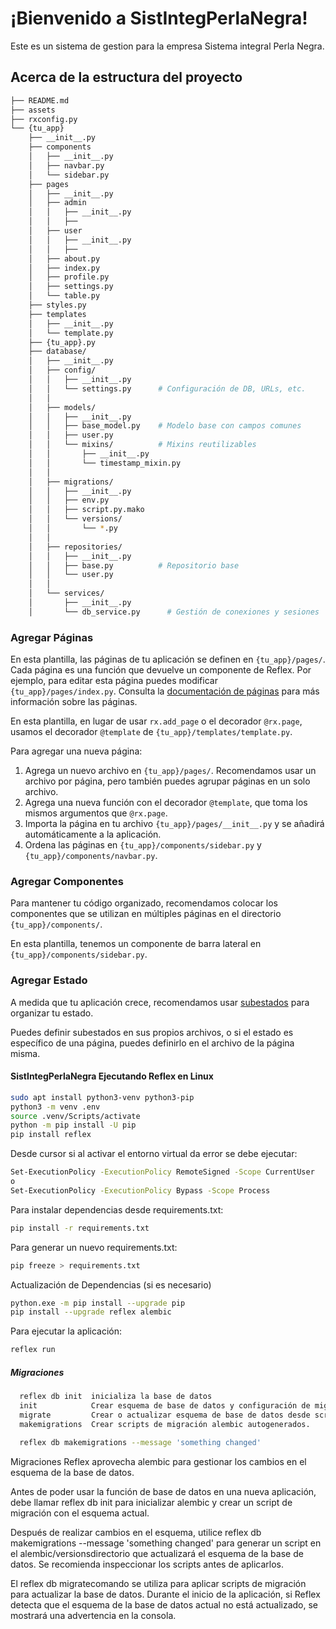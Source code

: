 # ¡Bienvenido a SistIntegPerlaNegra!

Este es un sistema de gestion para la empresa Sistema integral Perla Negra.

## Acerca de la estructura del proyecto

```bash
├── README.md
├── assets
├── rxconfig.py
└── {tu_app}
    ├── __init__.py
    ├── components
    │   ├── __init__.py
    │   ├── navbar.py
    │   └── sidebar.py
    ├── pages
    │   ├── __init__.py
    │   ├── admin
    │   │   ├── __init__.py
    │   │   ├── 
    │   ├── user
    │   │   ├── __init__.py
    │   │   ├── 
    │   ├── about.py
    │   ├── index.py
    │   ├── profile.py
    │   ├── settings.py
    │   └── table.py
    ├── styles.py
    ├── templates
    │   ├── __init__.py
    │   └── template.py
    ├── {tu_app}.py
    ├── database/
    │   ├── __init__.py
    │   ├── config/
    │   │   ├── __init__.py
    │   │   └── settings.py      # Configuración de DB, URLs, etc.
    │   │
    │   ├── models/
    │   │   ├── __init__.py
    │   │   ├── base_model.py    # Modelo base con campos comunes
    │   │   ├── user.py
    │   │   └── mixins/          # Mixins reutilizables
    │   │       ├── __init__.py
    │   │       └── timestamp_mixin.py
    │   │
    │   ├── migrations/
    │   │   ├── __init__.py
    │   │   ├── env.py
    │   │   ├── script.py.mako
    │   │   └── versions/
    │   │       └── *.py
    │   │
    │   ├── repositories/
    │   │   ├── __init__.py
    │   │   ├── base.py          # Repositorio base
    │   │   └── user.py
    │   │
    │   └── services/
    │       ├── __init__.py
    │       └── db_service.py      # Gestión de conexiones y sesiones
```

### Agregar Páginas

En esta plantilla, las páginas de tu aplicación se definen en `{tu_app}/pages/`.
Cada página es una función que devuelve un componente de Reflex.
Por ejemplo, para editar esta página puedes modificar `{tu_app}/pages/index.py`.
Consulta la [documentación de páginas](https://reflex.dev/docs/pages/routes/) para más información sobre las páginas.

En esta plantilla, en lugar de usar `rx.add_page` o el decorador `@rx.page`,
usamos el decorador `@template` de `{tu_app}/templates/template.py`.

Para agregar una nueva página:

1. Agrega un nuevo archivo en `{tu_app}/pages/`. Recomendamos usar un archivo por página, pero también puedes agrupar páginas en un solo archivo.
2. Agrega una nueva función con el decorador `@template`, que toma los mismos argumentos que `@rx.page`.
3. Importa la página en tu archivo `{tu_app}/pages/__init__.py` y se añadirá automáticamente a la aplicación.
4. Ordena las páginas en `{tu_app}/components/sidebar.py` y `{tu_app}/components/navbar.py`.

### Agregar Componentes

Para mantener tu código organizado, recomendamos colocar los componentes que se utilizan en múltiples páginas en el directorio `{tu_app}/components/`.

En esta plantilla, tenemos un componente de barra lateral en `{tu_app}/components/sidebar.py`.

### Agregar Estado

A medida que tu aplicación crece, recomendamos usar [subestados](https://reflex.dev/docs/substates/overview/)
para organizar tu estado.

Puedes definir subestados en sus propios archivos, o si el estado es específico de una página, puedes definirlo en el archivo de la página misma.

#### SistIntegPerlaNegra Ejecutando Reflex en Linux

```bash
sudo apt install python3-venv python3-pip
python3 -m venv .env
source .venv/Scripts/activate
python -m pip install -U pip
pip install reflex
```
Desde cursor si al activar el entorno virtual da error se debe ejecutar:
```bash
Set-ExecutionPolicy -ExecutionPolicy RemoteSigned -Scope CurrentUser
o
Set-ExecutionPolicy -ExecutionPolicy Bypass -Scope Process
```

Para instalar dependencias desde requirements.txt:
```bash
pip install -r requirements.txt
```

Para generar un nuevo requirements.txt:
```bash
pip freeze > requirements.txt
```

Actualización de Dependencias (si es necesario)
```bash
python.exe -m pip install --upgrade pip
pip install --upgrade reflex alembic
```

Para ejecutar la aplicación:
```bash
reflex run
```


##### Migraciones
```bash
  reflex db init  inicializa la base de datos
  init            Crear esquema de base de datos y configuración de migración.
  migrate         Crear o actualizar esquema de base de datos desde scripts de migración.
  makemigrations  Crear scripts de migración alembic autogenerados.

  reflex db makemigrations --message 'something changed'
```

Migraciones
Reflex aprovecha alembic para gestionar los cambios en el esquema de la base de datos.

Antes de poder usar la función de base de datos en una nueva aplicación, debe llamar reflex db init para inicializar alembic y crear un script de migración con el esquema actual.

Después de realizar cambios en el esquema, utilice reflex db makemigrations --message 'something changed' para generar un script en el alembic/versionsdirectorio que actualizará el esquema de la base de datos. Se recomienda inspeccionar los scripts antes de aplicarlos.

El reflex db migratecomando se utiliza para aplicar scripts de migración para actualizar la base de datos. Durante el inicio de la aplicación, si Reflex detecta que el esquema de la base de datos actual no está actualizado, se mostrará una advertencia en la consola.